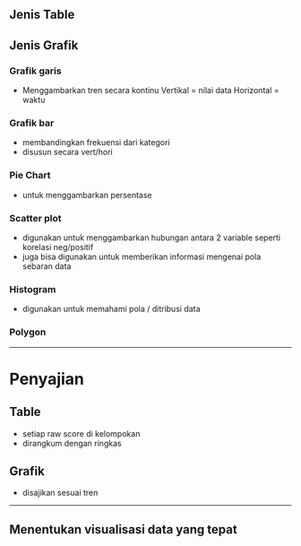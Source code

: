 ## Jenis Table

## Jenis Grafik

### Grafik garis
 - Menggambarkan tren secara kontinu
   Vertikal = nilai data
   Horizontal = waktu

### Grafik bar
 - membandingkan frekuensi dari kategori
 - disusun secara vert/hori

### Pie Chart
- untuk menggambarkan persentase

### Scatter plot
- digunakan untuk menggambarkan hubungan antara 2 variable seperti korelasi neg/positif
- juga bisa digunakan untuk memberikan informasi mengenai pola sebaran data

### Histogram
- digunakan untuk memahami pola / ditribusi data

### Polygon


---

# Penyajian

## Table
- setiap raw score di kelompokan
- dirangkum dengan ringkas 
## Grafik
- disajikan sesuai tren

---

## Menentukan visualisasi data yang tepat

